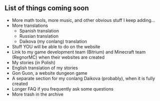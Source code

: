 <BackToOther :others="2"></BackToOther>

## List of things coming soon

- More math tools, more music, and other obvious stuff I keep adding...
- More translations
  - Spanish translation
  - Russian translation
  - Daikova (my conlang) translation
- Stuff YOU will be able to do on the website
- Link to my game development team (Bitrium) and Minecraft team (RegnorMC) when their websites are created
- My stories (in Polish)
- English translation of my stories
- Gon Guon, a website dungeon game
- A separate section for my conlang Daikova (probably), when it is fully created
- Longer FAQ if you frequently ask some questions
- More trash in the archive